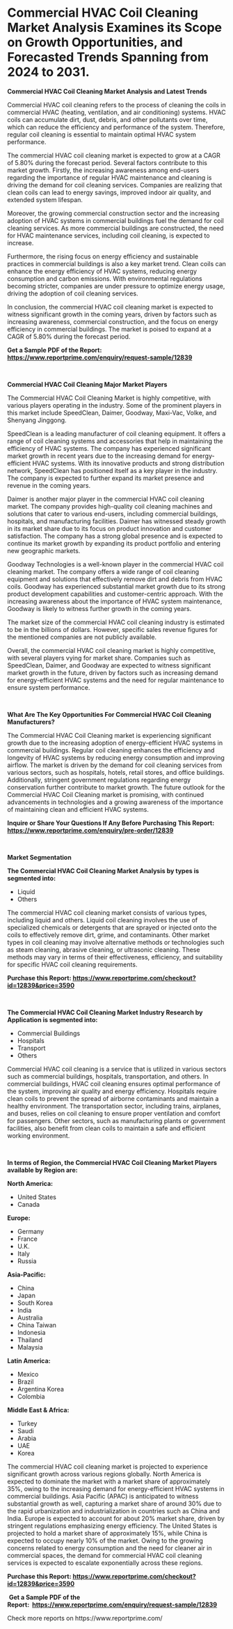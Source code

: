 <p><h1>Commercial HVAC Coil Cleaning Market Analysis Examines its Scope on Growth Opportunities, and Forecasted Trends Spanning from 2024 to 2031.</h1></p><p><strong>Commercial HVAC Coil Cleaning Market Analysis and Latest Trends</strong></p>
<p><p>Commercial HVAC coil cleaning refers to the process of cleaning the coils in commercial HVAC (heating, ventilation, and air conditioning) systems. HVAC coils can accumulate dirt, dust, debris, and other pollutants over time, which can reduce the efficiency and performance of the system. Therefore, regular coil cleaning is essential to maintain optimal HVAC system performance.</p><p>The commercial HVAC coil cleaning market is expected to grow at a CAGR of 5.80% during the forecast period. Several factors contribute to this market growth. Firstly, the increasing awareness among end-users regarding the importance of regular HVAC maintenance and cleaning is driving the demand for coil cleaning services. Companies are realizing that clean coils can lead to energy savings, improved indoor air quality, and extended system lifespan.</p><p>Moreover, the growing commercial construction sector and the increasing adoption of HVAC systems in commercial buildings fuel the demand for coil cleaning services. As more commercial buildings are constructed, the need for HVAC maintenance services, including coil cleaning, is expected to increase.</p><p>Furthermore, the rising focus on energy efficiency and sustainable practices in commercial buildings is also a key market trend. Clean coils can enhance the energy efficiency of HVAC systems, reducing energy consumption and carbon emissions. With environmental regulations becoming stricter, companies are under pressure to optimize energy usage, driving the adoption of coil cleaning services.</p><p>In conclusion, the commercial HVAC coil cleaning market is expected to witness significant growth in the coming years, driven by factors such as increasing awareness, commercial construction, and the focus on energy efficiency in commercial buildings. The market is poised to expand at a CAGR of 5.80% during the forecast period.</p></p>
<p><strong>Get a Sample PDF of the Report:&nbsp; <a href="https://www.reportprime.com/enquiry/request-sample/12839">https://www.reportprime.com/enquiry/request-sample/12839</a></strong></p>
<p>&nbsp;</p>
<p><strong>Commercial HVAC Coil Cleaning Major Market Players</strong></p>
<p><p>The Commercial HVAC Coil Cleaning Market is highly competitive, with various players operating in the industry. Some of the prominent players in this market include SpeedClean, Daimer, Goodway, Maxi-Vac, Volke, and Shenyang Jinggong.</p><p>SpeedClean is a leading manufacturer of coil cleaning equipment. It offers a range of coil cleaning systems and accessories that help in maintaining the efficiency of HVAC systems. The company has experienced significant market growth in recent years due to the increasing demand for energy-efficient HVAC systems. With its innovative products and strong distribution network, SpeedClean has positioned itself as a key player in the industry. The company is expected to further expand its market presence and revenue in the coming years.</p><p>Daimer is another major player in the commercial HVAC coil cleaning market. The company provides high-quality coil cleaning machines and solutions that cater to various end-users, including commercial buildings, hospitals, and manufacturing facilities. Daimer has witnessed steady growth in its market share due to its focus on product innovation and customer satisfaction. The company has a strong global presence and is expected to continue its market growth by expanding its product portfolio and entering new geographic markets.</p><p>Goodway Technologies is a well-known player in the commercial HVAC coil cleaning market. The company offers a wide range of coil cleaning equipment and solutions that effectively remove dirt and debris from HVAC coils. Goodway has experienced substantial market growth due to its strong product development capabilities and customer-centric approach. With the increasing awareness about the importance of HVAC system maintenance, Goodway is likely to witness further growth in the coming years.</p><p>The market size of the commercial HVAC coil cleaning industry is estimated to be in the billions of dollars. However, specific sales revenue figures for the mentioned companies are not publicly available.</p><p>Overall, the commercial HVAC coil cleaning market is highly competitive, with several players vying for market share. Companies such as SpeedClean, Daimer, and Goodway are expected to witness significant market growth in the future, driven by factors such as increasing demand for energy-efficient HVAC systems and the need for regular maintenance to ensure system performance.</p></p>
<p>&nbsp;</p>
<p><strong>What Are The Key Opportunities For Commercial HVAC Coil Cleaning Manufacturers?</strong></p>
<p><p>The Commercial HVAC Coil Cleaning market is experiencing significant growth due to the increasing adoption of energy-efficient HVAC systems in commercial buildings. Regular coil cleaning enhances the efficiency and longevity of HVAC systems by reducing energy consumption and improving airflow. The market is driven by the demand for coil cleaning services from various sectors, such as hospitals, hotels, retail stores, and office buildings. Additionally, stringent government regulations regarding energy conservation further contribute to market growth. The future outlook for the Commercial HVAC Coil Cleaning market is promising, with continued advancements in technologies and a growing awareness of the importance of maintaining clean and efficient HVAC systems.</p></p>
<p><strong>Inquire or Share Your Questions If Any Before Purchasing This Report: <a href="https://www.reportprime.com/enquiry/pre-order/12839">https://www.reportprime.com/enquiry/pre-order/12839</a></strong></p>
<p>&nbsp;</p>
<p><strong>Market Segmentation</strong></p>
<p><strong>The Commercial HVAC Coil Cleaning Market Analysis by types is segmented into:</strong></p>
<p><ul><li>Liquid</li><li>Others</li></ul></p>
<p><p>The commercial HVAC coil cleaning market consists of various types, including liquid and others. Liquid coil cleaning involves the use of specialized chemicals or detergents that are sprayed or injected onto the coils to effectively remove dirt, grime, and contaminants. Other market types in coil cleaning may involve alternative methods or technologies such as steam cleaning, abrasive cleaning, or ultrasonic cleaning. These methods may vary in terms of their effectiveness, efficiency, and suitability for specific HVAC coil cleaning requirements.</p></p>
<p><strong>Purchase this Report:&nbsp;<a href="https://www.reportprime.com/checkout?id=12839&price=3590">https://www.reportprime.com/checkout?id=12839&price=3590</a></strong></p>
<p>&nbsp;</p>
<p><strong>The Commercial HVAC Coil Cleaning Market Industry Research by Application is segmented into:</strong></p>
<p><ul><li>Commercial Buildings</li><li>Hospitals</li><li>Transport</li><li>Others</li></ul></p>
<p><p>Commercial HVAC coil cleaning is a service that is utilized in various sectors such as commercial buildings, hospitals, transportation, and others. In commercial buildings, HVAC coil cleaning ensures optimal performance of the system, improving air quality and energy efficiency. Hospitals require clean coils to prevent the spread of airborne contaminants and maintain a healthy environment. The transportation sector, including trains, airplanes, and buses, relies on coil cleaning to ensure proper ventilation and comfort for passengers. Other sectors, such as manufacturing plants or government facilities, also benefit from clean coils to maintain a safe and efficient working environment.</p></p>
<p>&nbsp;</p>
<p><strong>In terms of Region, the Commercial HVAC Coil Cleaning Market Players available by Region are:</strong></p>
<p>
    <p> <strong> North America: </strong>
        <ul>
            <li>United States</li>
            <li>Canada</li>
        </ul>
        </p> 
    <p> <strong> Europe: </strong>
        <ul>
            <li>Germany</li>
            <li>France</li>
            <li>U.K.</li>
            <li>Italy</li>
            <li>Russia</li>
        </ul>
        </p> 
    <p> <strong> Asia-Pacific: </strong>
        <ul>
            <li>China</li>
            <li>Japan</li>
            <li>South Korea</li>
            <li>India</li>
            <li>Australia</li>
            <li>China Taiwan</li>
            <li>Indonesia</li>
            <li>Thailand</li>
            <li>Malaysia</li>
        </ul>
        </p> 
    <p> <strong> Latin America: </strong>
        <ul>
            <li>Mexico</li>
            <li>Brazil</li>
            <li>Argentina Korea</li>
            <li>Colombia</li>
        </ul>
        </p> 
    <p> <strong> Middle East & Africa: </strong>
        <ul>
            <li>Turkey</li>
            <li>Saudi</li>
            <li>Arabia</li>
            <li>UAE</li>
            <li>Korea</li>
        </ul>
    </p>
    </p>
<p><p>The commercial HVAC coil cleaning market is projected to experience significant growth across various regions globally. North America is expected to dominate the market with a market share of approximately 35%, owing to the increasing demand for energy-efficient HVAC systems in commercial buildings. Asia Pacific (APAC) is anticipated to witness substantial growth as well, capturing a market share of around 30% due to the rapid urbanization and industrialization in countries such as China and India. Europe is expected to account for about 20% market share, driven by stringent regulations emphasizing energy efficiency. The United States is projected to hold a market share of approximately 15%, while China is expected to occupy nearly 10% of the market. Owing to the growing concerns related to energy consumption and the need for cleaner air in commercial spaces, the demand for commercial HVAC coil cleaning services is expected to escalate exponentially across these regions.</p></p>
<p><strong>Purchase this Report: <a href="https://www.reportprime.com/checkout?id=12839&price=3590">https://www.reportprime.com/checkout?id=12839&price=3590</a></strong></p>
<p>&nbsp;<strong>Get a Sample PDF of the Report:&nbsp;&nbsp;<a href="https://www.reportprime.com/enquiry/request-sample/12839">https://www.reportprime.com/enquiry/request-sample/12839</a></strong></p>
<p><strong></strong></p>
<p>Check more reports on https://www.reportprime.com/</p>